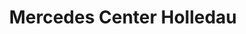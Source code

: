 ---
title: "Mercedes Center Holledau"
url: /pfaffenhofen-a-d-ilm/mercedes-center-holledau/
shop: Autowerkstatt
---